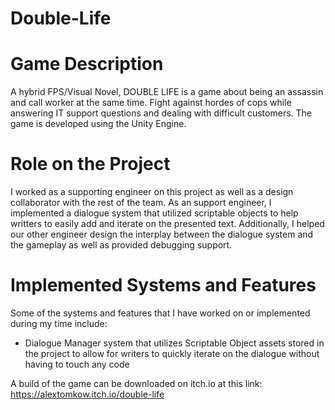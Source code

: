 # Double-Life

# Game Description
A hybrid FPS/Visual Novel, DOUBLE LIFE is a game about being an assassin and call worker at the same time. Fight against hordes of cops while answering IT support questions and dealing with difficult customers. The game is developed using the Unity Engine.

# Role on the Project
I worked as a supporting engineer on this project as well as a design collaborator with the rest of the team. As an support engineer, I implemented a dialogue system that utilized scriptable objects to help writters to easily add and iterate on the presented text. Additionally, I helped our other engineer design the interplay between the dialogue system and the gameplay as well as provided debugging support.

# Implemented Systems and Features 
Some of the systems and features that I have worked on or implemented during my time include:
 * Dialogue Manager system that utilizes Scriptable Object assets stored in the project to allow for writers to quickly iterate on the dialogue without having to touch any code
 
A build of the game can be downloaded on itch.io at this link: https://alextomkow.itch.io/double-life
